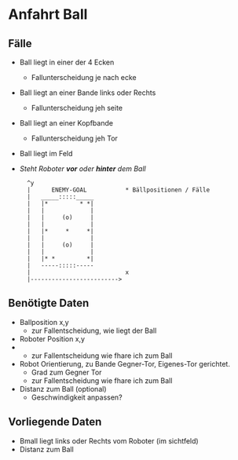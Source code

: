 # Anfahrt Ball

## Fälle
- Ball liegt in einer der 4 Ecken
	- Fallunterscheidung je nach ecke
- Ball liegt an einer Bande links oder Rechts
	- Fallunterscheidung jeh seite
- Ball liegt an einer Kopfbande
	- Fallunterscheidung jeh Tor
- Ball liegt im Feld
- _Steht Roboter __vor__ oder __hinter__ dem Ball_

		^y
		|	   ENEMY-GOAL			* Bällpositionen / Fälle
		|	_____:::::_____			
		|	|*         * *|
		|	|             |
		|	|     (o)     |
		|	|             |
		|	|*     *     *| 
		|	|             |
		|	|     (o)     |
		|	|             |
		|	|* *         *|
		|	-----:::::-----		
		|							x
		|------------------------->
		
		
## Benötigte Daten

- Ballposition x,y
	- 	zur Fallentscheidung, wie liegt der Ball
- Roboter Position x,y
- 	- zur Fallentscheidung wie fhare ich zum Ball
- Robot Orientierung, zu Bande Gegner-Tor, Eigenes-Tor gerichtet.
	- Grad zum Gegner Tor
	- zur Fallentscheidung wie fhare ich zum Ball
- Distanz zum Ball (optional)
	- Geschwindigkeit anpassen?

## Vorliegende Daten
- Bmall liegt links oder Rechts vom Roboter (im sichtfeld)
- Distanz zum Ball

		
## 